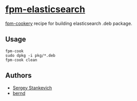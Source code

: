 [fpm-elasticsearch](https://github.com/stankevich/fpm-elasticsearch)
======

[fpm-cookery](https://github.com/bernd/fpm-cookery) recipe for building elasticsearch .deb package.

## Usage

	fpm-cook
	sudo dpkg -i pkg/*.deb
	fpm-cook clean

## Authors

* [Sergey Stankevich](https://github.com/stankevich)
* [bernd](https://github.com/bernd)
